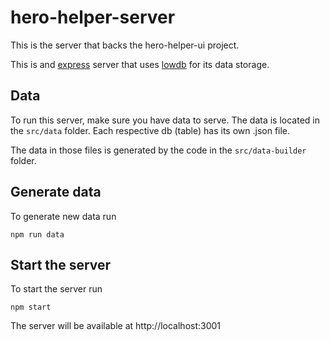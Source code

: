 # hero-helper-server

This is the server that backs the hero-helper-ui project.

This is and [express](https://expressjs.com/) server that uses [lowdb](https://github.com/typicode/lowdb) for its data storage.

## Data

To run this server, make sure you have data to serve. The data is located in the `src/data` folder. Each respective db (table) has its own .json file.

The data in those files is generated by the code in the `src/data-builder` folder.

## Generate data

To generate new data run

    npm run data

## Start the server

To start the server run

    npm start

The server will be available at http://localhost:3001
